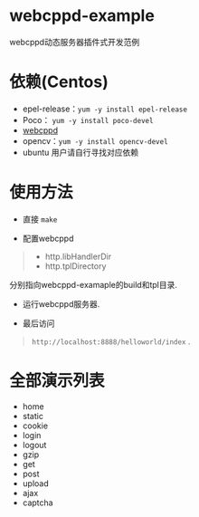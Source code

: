 # webcppd-example
webcppd动态服务器插件式开发范例

# 依赖(Centos)
* epel-release：`yum -y install epel-release`
* Poco： `yum -y install poco-devel`
* [webcppd](https://github.com/webcpp/webcppd)
* opencv：`yum -y install opencv-devel`
* ubuntu 用户请自行寻找对应依赖

# 使用方法

* 直接
`
make
`


* 配置webcppd
> * http.libHandlerDir 
> * http.tplDirectory


分别指向webcppd-examaple的build和tpl目录.

* 运行webcppd服务器.

* 最后访问
> `http://localhost:8888/helloworld/index`
.

# 全部演示列表

* home
* static
* cookie
* login
* logout
* gzip
* get
* post
* upload
* ajax
* captcha
